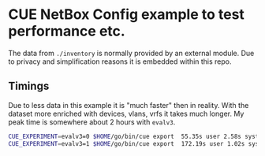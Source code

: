 # CUE NetBox Config example to test performance etc.


The data from `./inventory` is normally provided by an external module.
Due to privacy and simplification reasons it is embedded within this repo.

## Timings

Due to less data in this example it is "much faster" then in reality.
With the dataset  more enriched with devices, vlans, vrfs it takes much longer. 
My peak time is somewhere about 2 hours with `evalv3`.

```bash
CUE_EXPERIMENT=evalv3=0 $HOME/go/bin/cue export  55.35s user 2.58s system 101% cpu 56.859 total
CUE_EXPERIMENT=evalv3=1 $HOME/go/bin/cue export  172.19s user 1.02s system 113% cpu 2:32.58 total
```

